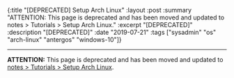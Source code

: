 {:title       "[DEPRECATED] Setup Arch Linux"
 :layout      :post
 :summary     "ATTENTION: This page is deprecated and has been moved and updated to notes > Tutorials > Setup Arch Linux."
 :excerpt     "[DEPRECATED]"
 :description "[DEPRECATED]"
 :date        "2019-07-21"
 :tags        ["sysadmin"
               "os"
               "arch-linux"
               "antergos"
               "windows-10"]}

-------------------------------------------------------------------------------

**ATTENTION:** This page is deprecated and has been moved and updated to [notes > Tutorials > Setup Arch Linux](https://ejelome.github.io/notes/docs/tutorials/setup-arch-linux).
